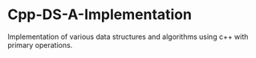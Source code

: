 # Cpp-DS-A-Implementation
Implementation of various data structures and algorithms using c++ with primary operations.
